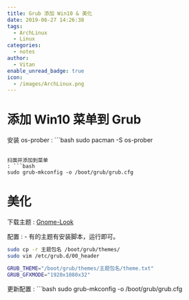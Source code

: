 ```yaml
---
title: Grub 添加 Win10 & 美化
date: 2019-06-27 14:26:38
tags:
  - ArchLinux
  - Linux
categories:
  - notes
author:
  - Vitan
enable_unread_badge: true
icon:
  - /images/ArchLinux.png
---
```

# 添加 Win10 菜单到 Grub
安装 os-prober
: ```bash
  sudo pacman -S os-prober 
  ```

扫面并添加到菜单
: ```bash
  sudo grub-mkconfig -o /boot/grub/grub.cfg
  ```
# 美化
下载主题
: [Gnome-Look](https://www.gnome-look.org/browse/cat/109/ord/latest/)

配置
: - 有的主题有安装脚本，运行即可。
  ```bash
  sudo cp -r 主题包名 /boot/grub/themes/  
  sudo vim /etc/grub.d/00_header
  ```
  ```bash 上一步添加如下内容
  GRUB_THEME="/boot/grub/themes/主题包名/theme.txt"
  GRUB_GFXMODE="1920x1080x32"
  ```

更新配置
: ```bash
  sudo grub-mkconfig -o /boot/grub/grub.cfg
  ```